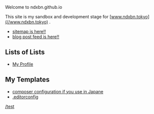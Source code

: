 Welcome to ndxbn.github.io

This site is my sandbox and development stage for [www.ndxbn.tokyo](//www.ndxbn.tokyo) .

- [sitemap is here!!](/sitemap.xml)
- [blog post feed is here!!](/feed.xml)

## Lists of Lists

- [My Profile](./profile)

## My Templates

- [composer configuration if you use in Japane](./composer)
- [.editorconfig](https://github.com/ndxbn/dotfiles/blob/master/editor/.editorconfig)

[/test](/test)
